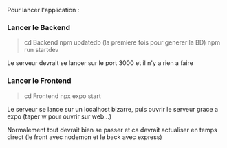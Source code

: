 Pour lancer l'application :

### Lancer le Backend

> cd Backend
> npm updatedb (la premiere fois pour generer la BD)
> npm run startdev

Le serveur devrait se lancer sur le port 3000 et il n'y a rien a faire

### Lancer le Frontend 

> cd Frontend
> npx expo start

Le serveur se lance sur un localhost bizarre, puis ouvrir le serveur grace a expo (taper w pour ouvrir sur web...)


Normalement tout devrait bien se passer et ca devrait actualiser en temps direct (le front avec nodemon et le back avec express)